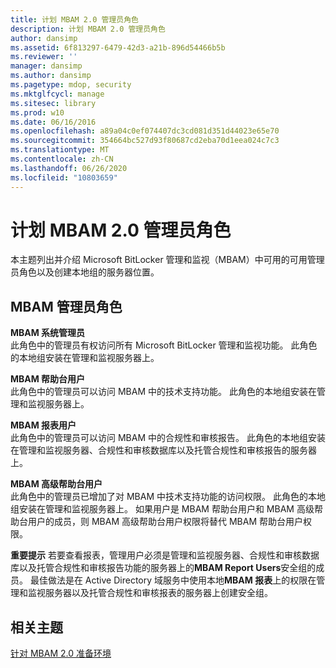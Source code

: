 ```yaml
---
title: 计划 MBAM 2.0 管理员角色
description: 计划 MBAM 2.0 管理员角色
author: dansimp
ms.assetid: 6f813297-6479-42d3-a21b-896d54466b5b
ms.reviewer: ''
manager: dansimp
ms.author: dansimp
ms.pagetype: mdop, security
ms.mktglfcycl: manage
ms.sitesec: library
ms.prod: w10
ms.date: 06/16/2016
ms.openlocfilehash: a89a04c0ef074407dc3cd081d351d44023e65e70
ms.sourcegitcommit: 354664bc527d93f80687cd2eba70d1eea024c7c3
ms.translationtype: MT
ms.contentlocale: zh-CN
ms.lasthandoff: 06/26/2020
ms.locfileid: "10803659"
---
```

# 计划 MBAM 2.0 管理员角色


本主题列出并介绍 Microsoft BitLocker 管理和监视（MBAM）中可用的可用管理员角色以及创建本地组的服务器位置。

## MBAM 管理员角色


<a href="" id="---------------mbam-system-administrators"></a> **MBAM 系统管理员**  
此角色中的管理员有权访问所有 Microsoft BitLocker 管理和监视功能。 此角色的本地组安装在管理和监视服务器上。

<a href="" id="---------------mbam-helpdesk-users"></a> **MBAM 帮助台用户**  
此角色中的管理员可以访问 MBAM 中的技术支持功能。 此角色的本地组安装在管理和监视服务器上。

<a href="" id="---------------mbam-report-users"></a> **MBAM 报表用户**  
此角色中的管理员可以访问 MBAM 中的合规性和审核报告。 此角色的本地组安装在管理和监视服务器、合规性和审核数据库以及托管合规性和审核报告的服务器上。

<a href="" id="---------------mbam-advanced-helpdesk-users"></a> **MBAM 高级帮助台用户**  
此角色中的管理员已增加了对 MBAM 中技术支持功能的访问权限。 此角色的本地组安装在管理和监视服务器上。 如果用户是 MBAM 帮助台用户和 MBAM 高级帮助台用户的成员，则 MBAM 高级帮助台用户权限将替代 MBAM 帮助台用户权限。

**重要提示** 若要查看报表，管理用户必须是管理和监视服务器、合规性和审核数据库以及托管合规性和审核报告功能的服务器上的**MBAM Report Users**安全组的成员。 最佳做法是在 Active Directory 域服务中使用本地**MBAM 报表**上的权限在管理和监视服务器以及托管合规性和审核报表的服务器上创建安全组。

 

## 相关主题


[针对 MBAM 2.0 准备环境](preparing-your-environment-for-mbam-20-mbam-2.md)

 

 





